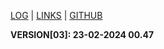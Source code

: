 [LOG](TXT/mylog.txt) | [LINKS](LINKS/) | [GITHUB](https://github.com/uripsubagyo/os241)

**VERSION[03]: 23-02-2024 00.47**

